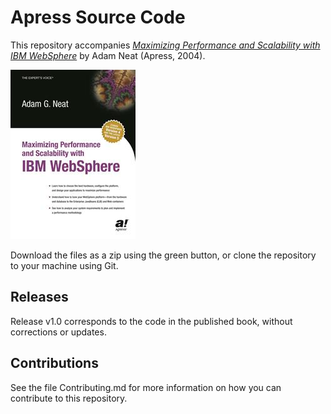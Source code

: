 # Apress Source Code

This repository accompanies [*Maximizing Performance and Scalability with IBM WebSphere*](http://www.apress.com/9781590591307) by Adam Neat (Apress, 2004).

![Cover image](9781590591307.jpg)

Download the files as a zip using the green button, or clone the repository to your machine using Git.

## Releases

Release v1.0 corresponds to the code in the published book, without corrections or updates.

## Contributions

See the file Contributing.md for more information on how you can contribute to this repository.
